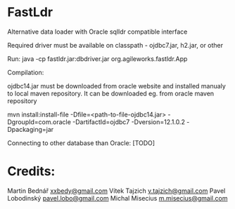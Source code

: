FastLdr
=======

Alternative data loader with Oracle sqlldr compatible interface

Required driver must be available on classpath - ojdbc7.jar, h2.jar, or other

Run:
java -cp fastldr.jar:dbdriver.jar org.agileworks.fastldr.App <parameters>

Compilation:

ojdbc14.jar must be downloaded from oracle website and installed manualy to local maven repository. It can be downloaded eg. from oracle maven repository

mvn install:install-file -Dfile=<path-to-file-ojdbc14.jar> -DgroupId=com.oracle -DartifactId=ojdbc7 -Dversion=12.1.0.2 -Dpackaging=jar

Connecting to other database than Oracle:
[TODO]

Credits:
========
Martin Bednář <xxbedy@gmail.com>
Vítek Tajzich <v.tajzich@gmail.com>
Pavel Lobodinský <pavel.lobo@gmail.com>
Michal Misecius <m.misecius@gmail.com>